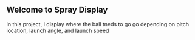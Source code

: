 ## **Welcome to Spray Display**

In this project, I display where the ball tneds to go go depending on pitch location, launch angle, and launch speed
